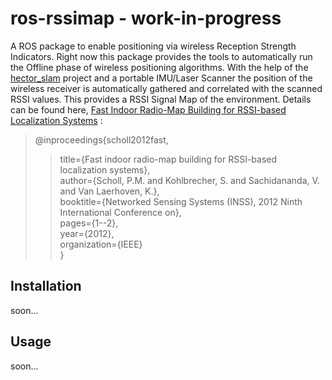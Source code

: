ros-rssimap - work-in-progress
==============================

 A ROS package to enable positioning via wireless Reception Strength Indicators.
Right now this package provides the tools to automatically run the Offline phase
of wireless positioning algorithms. With the help of the
[hector_slam](http://www.ros.org/wiki/hector_slam) project and a portable IMU/Laser Scanner
the position of the wireless receiver is automatically gathered and correlated
with the scanned RSSI values. This provides a RSSI Signal Map of the
environment. Details can be found here,
[Fast Indoor Radio-Map Building for RSSI-based Localization
Systems](http://www.ess.tu-darmstadt.de/sites/default/files/inss12demo.pdf) :

> @inproceedings{scholl2012fast,  
> >  title={Fast indoor radio-map building for RSSI-based localization systems},  
> >  author={Scholl, P.M. and Kohlbrecher, S. and Sachidananda, V. and Van Laerhoven, K.},  
> >  booktitle={Networked Sensing Systems (INSS), 2012 Ninth International Conference on},  
> >  pages={1--2},  
> >  year={2012},  
> >  organization={IEEE}  
> }  


Installation
------------

 soon...

Usage
-----

 soon...
